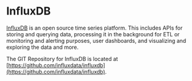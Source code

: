 # InfluxDB

[InfluxDB](https://www.influxdata.com/) is an open source time series platform. This includes APIs for storing and querying data, processing it in the background for ETL or monitoring and alerting purposes, user dashboards, and visualizing and exploring the data and more.

The GIT Repository for InfluxDB is located at [https://github.com/influxdata/influxdb](https://github.com/influxdata/influxdb).
